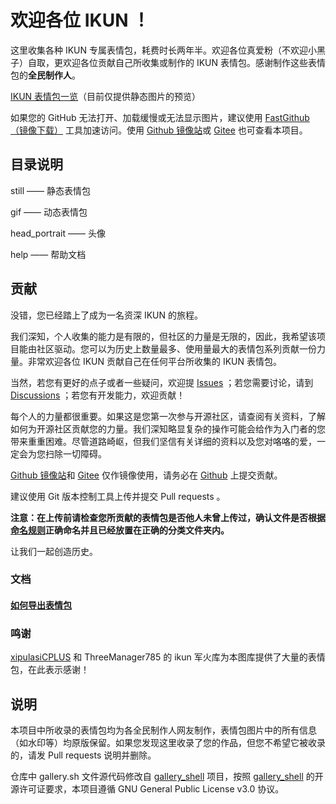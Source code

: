 # 欢迎各位 IKUN ！
这里收集各种 IKUN 专属表情包，耗费时长两年半。欢迎各位真爱粉（不欢迎小黑子）自取，更欢迎各位贡献自己所收集或制作的 IKUN 表情包。感谢制作这些表情包的**全民制作人**。

[IKUN 表情包一览](https://ikun.wzwtt.cf)（目前仅提供静态图片的预览）

如果您的 GitHub 无法打开、加载缓慢或无法显示图片，建议使用 [FastGithub](https://github.com/dotnetcore/FastGithub) [（镜像下载）](https://drive.wzwtt.cf/mirrors/github-release/current/dotnetcore_FastGithub/) 工具加速访问。使用 [Github 镜像站](https://github.wzwtt.cf/wzwtt/ikun)或 [Gitee](https://gitee.com/wzwtt/ikun) 也可查看本项目。

## 目录说明
still —— 静态表情包

gif —— 动态表情包

head_portrait —— 头像

help —— 帮助文档

## 贡献
没错，您已经踏上了成为一名资深 IKUN 的旅程。

我们深知，个人收集的能力是有限的，但社区的力量是无限的，因此，我希望该项目能由社区驱动。您可以为历史上数量最多、使用量最大的表情包系列贡献一份力量。非常欢迎各位 IKUN 贡献自己在任何平台所收集的 IKUN 表情包。

当然，若您有更好的点子或者一些疑问，欢迎提 [Issues](https://github.com/wzwtt/ikun/issues) ；若您需要讨论，请到 [Discussions](https://github.com/wzwtt/ikun/discussions) ；若您有开发能力，欢迎贡献！

每个人的力量都很重要。如果这是您第一次参与开源社区，请查阅有关资料，了解如何为开源社区贡献您的力量。我们深知略显复杂的操作可能会给作为入门者的您带来重重困难。尽管道路崎岖，但我们坚信有关详细的资料以及您对咯咯的爱，一定会为您扫除一切障碍。

[Github 镜像站](https://github.wzwtt.cf/wzwtt/ikun)和 [Gitee](https://gitee.com/wzwtt/ikun) 仅作镜像使用，请务必在 [Github](https://github.com/wzwtt/ikun) 上提交贡献。

建议使用 Git 版本控制工具上传并提交 Pull requests 。

**注意：在上传前请检查您所贡献的表情包是否他人未曾上传过，确认文件是否根据[命名规则](/help/name_rules.md)正确命名并且已经放置在正确的分类文件夹内。**

让我们一起创造历史。

### 文档
#### [如何导出表情包](/help/export.md)

### 鸣谢
[xipulasiCPLUS](https://github.com/xipulasiCPLUS) 和 ThreeManager785 的 ikun 军火库为本图库提供了大量的表情包，在此表示感谢！

## 说明
本项目中所收录的表情包均为各全民制作人网友制作，表情包图片中的所有信息（如水印等）均原版保留。如果您发现这里收录了您的作品，但您不希望它被收录的，请发 Pull requests 说明并删除。

仓库中 gallery.sh 文件源代码修改自 [gallery_shell](https://github.com/Cyclenerd/gallery_shell) 项目，按照 [gallery_shell](https://github.com/Cyclenerd/gallery_shell) 的开源许可证要求，本项目遵循 GNU General Public License v3.0 协议。

